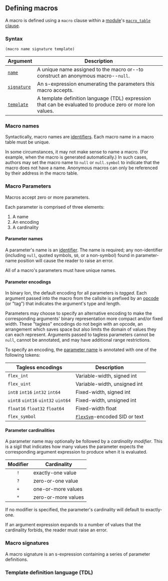 ## Defining macros

A macro is defined using a `macro` clause within a [module](../modules.md)'s [`macro_table` clause](../modules.md#macro_table).

### Syntax
```ion
(macro name signature template)
```

| Argument                                        | Description                                                                                               |
|-------------------------------------------------|-----------------------------------------------------------------------------------------------------------|
| [`name`](#macro-names)                          | A unique name assigned to the macro or--to construct an anonymous macro--`null`.                          |
| [`signature`](#macro-signatures)                | An s-expression enumerating the parameters this macro accepts.                                            |
| [`template`](#template-definition-language-tdl) | A template definition language (TDL) expression that can be evaluated to produce zero or more Ion values. |

### Macro names

Syntactically, macro names are [identifiers](../modules.md#identifiers). Each macro name in a macro table must be unique.

In some circumstances, it may not make sense to name a macro. (For example, when the macro is generated automatically.) In such cases, authors may set the macro name to `null` or `null.symbol` to indicate that the macro does not have a name. Anonymous macros can only be referenced by their address in the macro table.

### Macro Parameters

Macros accept zero or more parameters.

Each parameter is comprised of three elements:
1. A name
2. An encoding
3. A cardinality

#### Parameter names

A parameter's name is an [identifier](../modules.md#identifiers). The name is required; any non-identifier (including `null`, quoted symbols, `$0`, or a non-symbol) found in parameter-name position will cause the reader to raise an error.

All of a macro's parameters must have unique names.

#### Parameter encodings

In binary Ion, the default encoding for all parameters is _tagged_. Each argument passed into the macro from the callsite is prefixed by an [opcode](../binary/opcodes.md) (or "tag") that indicates the argument's type and length.

Parameters may choose to specify an alternative encoding to make the corresponding arguments' binary representation more compact and/or fixed width. These "tagless" encodings do not begin with an opcode, an arrangement which saves space but also limits the domain of values they can each represent. Arguments passed to tagless parameters cannot be `null`, cannot be annotated, and may have additional range restrictions.

To specify an encoding, the [parameter name](#parameter-names) is annotated with one of the following tokens:

| Tagless encodings                    | Description                                                       |
|--------------------------------------|-------------------------------------------------------------------|
| `flex_int`                           | Variable-width, signed int                                        |
| `flex_uint`                          | Variable-width, unsigned int                                      |
| `int8`  `int16`   `int32`   `int64`  | Fixed-width, signed int                                           |
| `uint8` `uint16`  `uint32`  `uint64` | Fixed-width, unsigned int                                         |
| `float16` `float32` `float64`        | Fixed-width float                                                 |
| `flex_symbol`                        | [`FlexSym`](../binary/primitives/flex_sym.md)-encoded SID or text |


#### Parameter cardinalities

A parameter name may optionally be followed by a _cardinality modifier_. This is a sigil that indicates how many values the parameter expects the corresponding argument expression to produce when it is evaluated.

| Modifier | Cardinality         |
|:--------:|---------------------|
|   `!`    | exactly-one value   |
|   `?`    | zero-or-one value   |
|   `+`    | one-or-more values  |
|   `*`    | zero-or-more values |

If no modifier is specified, the parameter's cardinality will default to exactly-one.

If an argument expression expands to a number of values that the cardinality forbids, the reader must raise an error.

### Macro signatures

A macro signature is an s-expression containing a series of parameter definitions.

<!-- TODO; grammar and examples -->

### Template definition language (TDL)

<!-- TODO -->